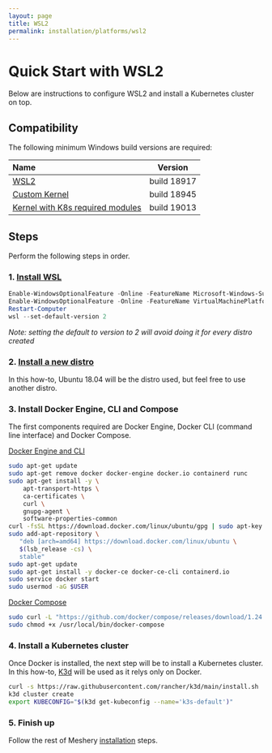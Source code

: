 ```yaml
---
layout: page
title: WSL2
permalink: installation/platforms/wsl2
---
```


# Quick Start with WSL2
Below are instructions to configure WSL2 and install a Kubernetes cluster on top.

## Compatibility
The following minimum Windows build versions are required:

| Name   | Version |
|:------ |:-------:|
| [WSL2](https://docs.microsoft.com/en-us/windows/wsl/release-notes#build-18917) | build 18917 |
| [Custom Kernel](https://docs.microsoft.com/en-us/windows/wsl/release-notes#build-18945) | build 18945 |
| [Kernel with K8s required modules](https://docs.microsoft.com/en-us/windows/wsl/release-notes#build-19013) | build 19013 |

## Steps
Perform the following steps in order.
### 1. [Install WSL](https://docs.microsoft.com/en-us/windows/wsl/wsl2-install)
```Powershell
Enable-WindowsOptionalFeature -Online -FeatureName Microsoft-Windows-Subsystem-Linux
Enable-WindowsOptionalFeature -Online -FeatureName VirtualMachinePlatform
Restart-Computer
wsl --set-default-version 2
```

<i>Note: setting the default to version to 2 will avoid doing it for every distro created</i>

### 2. [Install a new distro](https://docs.microsoft.com/en-us/windows/wsl/install-win10#install-your-linux-distribution-of-choice)
In this how-to, Ubuntu 18.04 will be the distro used, but feel free to use another distro.

### 3. Install Docker Engine, CLI and Compose
The first components required are Docker Engine, Docker CLI (command line interface) and Docker Compose.

[Docker Engine and CLI](https://docs.docker.com/install/linux/docker-ce/ubuntu/)
```bash
sudo apt-get update
sudo apt-get remove docker docker-engine docker.io containerd runc
sudo apt-get install -y \
    apt-transport-https \
    ca-certificates \
    curl \
    gnupg-agent \
    software-properties-common
curl -fsSL https://download.docker.com/linux/ubuntu/gpg | sudo apt-key add -
sudo add-apt-repository \
   "deb [arch=amd64] https://download.docker.com/linux/ubuntu \
   $(lsb_release -cs) \
   stable"
sudo apt-get update
sudo apt-get install -y docker-ce docker-ce-cli containerd.io
sudo service docker start
sudo usermod -aG $USER
```

[Docker Compose](https://docs.docker.com/compose/install/)
```bash
sudo curl -L "https://github.com/docker/compose/releases/download/1.24.1/docker-compose-$(uname -s)-$(uname -m)" -o /usr/local/bin/docker-compose
sudo chmod +x /usr/local/bin/docker-compose
```

### 4. Install a Kubernetes cluster
Once Docker is installed, the next step will be to install a Kubernetes cluster.
In this how-to, [K3d](https://github.com/rancher/k3d) will be used as it relys only on Docker.

```bash
curl -s https://raw.githubusercontent.com/rancher/k3d/main/install.sh | bash
k3d cluster create
export KUBECONFIG="$(k3d get-kubeconfig --name='k3s-default')"
```

### 5. Finish up

Follow the rest of Meshery [installation](/docs/installation) steps.
